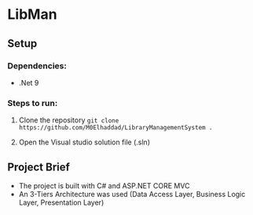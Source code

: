 # LibMan

## Setup

### Dependencies:
* .Net 9

### Steps to run:
1. Clone the repository
    `git clone https://github.com/M0Elhaddad/LibraryManagementSystem .`

2. Open the Visual studio solution file (.sln)

## Project Brief
* The project is built with C# and ASP.NET CORE MVC
* An 3-Tiers Architecture was used (Data Access Layer, Business Logic Layer, Presentation Layer)
